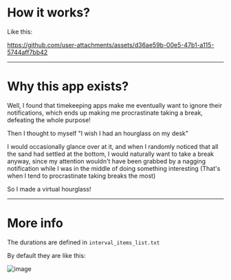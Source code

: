 # How it works\?

Like this:



https://github.com/user-attachments/assets/d36ae59b-00e5-47b1-a115-5744aff7bb42


<hr>

# Why this app exists?
Well, I found that timekeeping apps make me eventually want to ignore their notifications, which ends up making me procrastinate taking a break, defeating the whole purpose!




Then I thought to myself "I wish I had an hourglass on my desk"

I would occasionally glance over at it, and when I randomly noticed that all the sand had settled at the bottom, I would naturally want to take a break anyway, since my attention wouldn't have been grabbed by a nagging notification while I was in the middle of doing something interesting (That's when I tend to procrastinate taking breaks the most)

So I made a virtual hourglass!

<hr>

# More info

The durations are defined in `interval_items_list.txt`

By default they are like this:

![image](https://github.com/user-attachments/assets/c1dc68db-7252-4927-890d-2bc134c3920d)
